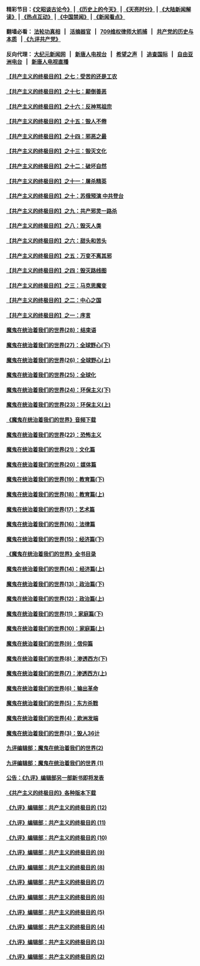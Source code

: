 #### 精彩节目：[《文昭谈古论今》](http://134.209.198.168/wenzhao) | [《历史上的今天》](http://134.209.198.168/today-in-history) | [《天亮时分》](http://134.209.198.168/tianliang) | [《大陆新闻解读》](http://134.209.198.168/ntdtv-comedy) | [《热点互动》](http://134.209.198.168/ntdtv-rdhd)  | [《中国禁闻》](http://134.209.198.168/ntdtv-news) | [《新闻看点》](http://134.209.198.168/news-insight) 

  #### 翻墙必看： [法轮功真相](http://134.209.198.168:10000/videos/truth.html) &nbsp;&nbsp;|&nbsp;&nbsp; [活摘器官](http://134.209.198.168:10000/videos/res/Organs/) &nbsp;&nbsp;|&nbsp;&nbsp; [709维权律师大抓捕](http://134.209.198.168:10000/videos/709/) &nbsp;&nbsp;|&nbsp;&nbsp; [共产党的历史与本质](http://134.209.198.168:10000/videos/ccp.html) &nbsp;&nbsp;| [《九评共产党》](http://134.209.198.168:10000/videos/jiuping/) 

#### 反向代理： [大纪元新闻网](http://134.209.198.168:10080/) &nbsp;&nbsp;|&nbsp;&nbsp; [新唐人电视台](http://134.209.198.168:8000/) &nbsp;&nbsp;|&nbsp;&nbsp; [希望之声](http://134.209.198.168:8200/) &nbsp;&nbsp;|&nbsp;&nbsp; [追查国际](http://134.209.198.168:10010/) &nbsp;&nbsp;|&nbsp;&nbsp; [自由亚洲电台](http://134.209.198.168:9800/) &nbsp;&nbsp;|&nbsp;&nbsp; [新唐人电视直播](http://134.209.198.168/) 

#### [【共产主义的终极目的】之七：受苦的还是工农](../pages/nsc422/n11101809.md?t=04161237) 

#### [【共产主义的终极目的】之十七：颠倒善恶](../pages/nsc422/n11179782.md?t=04161237) 

#### [【共产主义的终极目的】之十六：反神骂祖宗](../pages/nsc422/n11166798.md?t=04161237) 

#### [【共产主义的终极目的】之十五：毁人不倦](../pages/nsc422/n11166792.md?t=04161237) 

#### [【共产主义的终极目的】之十四：邪恶之最](../pages/nsc422/n11150249.md?t=04161237) 

#### [【共产主义的终极目的】之十三：毁灭文化](../pages/nsc422/n11135227.md?t=04161237) 

#### [【共产主义的终极目的】之十二：破坏自然](../pages/nsc422/n11135214.md?t=04161237) 

#### [【共产主义的终极目的】之十一：屠杀精英](../pages/nsc422/n11118442.md?t=04161237) 

#### [【共产主义的终极目的】之十：苏俄预演 中共登台](../pages/nsc422/n11118424.md?t=04161237) 

#### [【共产主义的终极目的】之九：共产邪灵一路杀](../pages/nsc422/n11114139.md?t=04161237) 

#### [【共产主义的终极目的】之八：毁灭人类](../pages/nsc422/n11108503.md?t=04161237) 

#### [【共产主义的终极目的】之六：甜头和苦头](../pages/nsc422/n11096971.md?t=04161237) 

#### [【共产主义的终极目的】之五：万变不离其邪](../pages/nsc422/n11091285.md?t=04161237) 

#### [【共产主义的终极目的】之四：毁灭路线图](../pages/nsc422/n11086284.md?t=04161237) 

#### [【共产主义的终极目的】之三：马克思魔变](../pages/nsc422/n11061941.md?t=04161237) 

#### [【共产主义的终极目的】之二：中心之国](../pages/nsc422/n11047728.md?t=04161237) 

#### [【共产主义的终极目的】之一：序言](../pages/nsc422/n11086077.md?t=04161237) 

#### [魔鬼在统治着我们的世界(28)：结束语](../pages/nsc422/n10936246.md?t=04161237) 

#### [魔鬼在统治着我们的世界(27)：全球野心(下)](../pages/nsc422/n10928319.md?t=04161237) 

#### [魔鬼在统治着我们的世界(26)：全球野心(上)](../pages/nsc422/n10900318.md?t=04161237) 

#### [魔鬼在统治着我们的世界(25)：全球化](../pages/nsc422/n10788205.md?t=04161237) 

#### [魔鬼在统治着我们的世界(24)：环保主义(下)](../pages/nsc422/n10695307.md?t=04161237) 

#### [魔鬼在统治着我们的世界(23)：环保主义(上)](../pages/nsc422/n10688613.md?t=04161237) 

#### [《魔鬼在统治着我们的世界》音频下载](../pages/nsc422/n10635553.md?t=04161237) 

#### [魔鬼在统治着我们的世界(22)：恐怖主义](../pages/nsc422/n10614727.md?t=04161237) 

#### [魔鬼在统治着我们的世界(21)：文化篇](../pages/nsc422/n10597706.md?t=04161237) 

#### [魔鬼在统治着我们的世界(20)：媒体篇](../pages/nsc422/n10586579.md?t=04161237) 

#### [魔鬼在统治着我们的世界(19)：教育篇(下)](../pages/nsc422/n10564808.md?t=04161237) 

#### [魔鬼在统治着我们的世界(18)：教育篇(上)](../pages/nsc422/n10526970.md?t=04161237) 

#### [魔鬼在统治着我们的世界(17)：艺术篇](../pages/nsc422/n10499093.md?t=04161237) 

#### [魔鬼在统治着我们的世界(16)：法律篇](../pages/nsc422/n10485969.md?t=04161237) 

#### [魔鬼在统治着我们的世界(15)：经济篇(下)](../pages/nsc422/n10469975.md?t=04161237) 

#### [《魔鬼在统治着我们的世界》全书目录](../pages/nsc422/n10464261.md?t=04161237) 

#### [魔鬼在统治着我们的世界(14)：经济篇(上)](../pages/nsc422/n10457370.md?t=04161237) 

#### [魔鬼在统治着我们的世界(13)：政治篇(下)](../pages/nsc422/n10448270.md?t=04161237) 

#### [魔鬼在统治着我们的世界(12)：政治篇(上)](../pages/nsc422/n10444576.md?t=04161237) 

#### [魔鬼在统治着我们的世界(11)：家庭篇(下)](../pages/nsc422/n10440961.md?t=04161237) 

#### [魔鬼在统治着我们的世界(10)：家庭篇(上)](../pages/nsc422/n10435448.md?t=04161237) 

#### [魔鬼在统治着我们的世界(9)：信仰篇](../pages/nsc422/n10432159.md?t=04161237) 

#### [魔鬼在统治着我们的世界(8)：渗透西方(下)](../pages/nsc422/n10429603.md?t=04161237) 

#### [魔鬼在统治着我们的世界(7)：渗透西方(上)](../pages/nsc422/n10426013.md?t=04161237) 

#### [魔鬼在统治着我们的世界(6)：输出革命](../pages/nsc422/n10421536.md?t=04161237) 

#### [魔鬼在统治着我们的世界(5)：东方杀戮](../pages/nsc422/n10417707.md?t=04161237) 

#### [魔鬼在统治着我们的世界(4)：欧洲发端](../pages/nsc422/n10414890.md?t=04161237) 

#### [魔鬼在统治着我们的世界(3)：毁人36计](../pages/nsc422/n10411583.md?t=04161237) 

#### [九评编辑部：魔鬼在统治着我们的世界(2)](../pages/nsc422/n10410036.md?t=04161237) 

#### [九评编辑部：魔鬼在统治着我们的世界 (1)](../pages/nsc422/n10406825.md?t=04161237) 

#### [公告：《九评》编辑部另一部新书即将发表](../pages/nsc422/n10405104.md?t=04161237) 

#### [《共产主义的终极目的》各种版本下载](../pages/nsc422/n10022138.md?t=04161237) 

#### [《九评》编辑部：共产主义的终极目的 (12)](../pages/nsc422/n9933272.md?t=04161237) 

#### [《九评》编辑部：共产主义的终极目的 (11)](../pages/nsc422/n9924973.md?t=04161237) 

#### [《九评》编辑部：共产主义的终极目的 (10)](../pages/nsc422/n9920883.md?t=04161237) 

#### [《九评》编辑部：共产主义的终极目的 (9)](../pages/nsc422/n9916363.md?t=04161237) 

#### [《九评》编辑部：共产主义的终极目的 (8)](../pages/nsc422/n9912488.md?t=04161237) 

#### [《九评》编辑部：共产主义的终极目的 (7)](../pages/nsc422/n9901176.md?t=04161237) 

#### [《九评》编辑部：共产主义的终极目的 (6)](../pages/nsc422/n9899359.md?t=04161237) 

#### [《九评》编辑部：共产主义的终极目的 (5)](../pages/nsc422/n9893174.md?t=04161237) 

#### [《九评》编辑部：共产主义的终极目的 (4)](../pages/nsc422/n9891246.md?t=04161237) 

#### [《九评》编辑部：共产主义的终极目的 (3)](../pages/nsc422/n9879879.md?t=04161237) 

#### [《九评》编辑部：共产主义的终极目的 (2)](../pages/nsc422/n9876205.md?t=04161237) 

